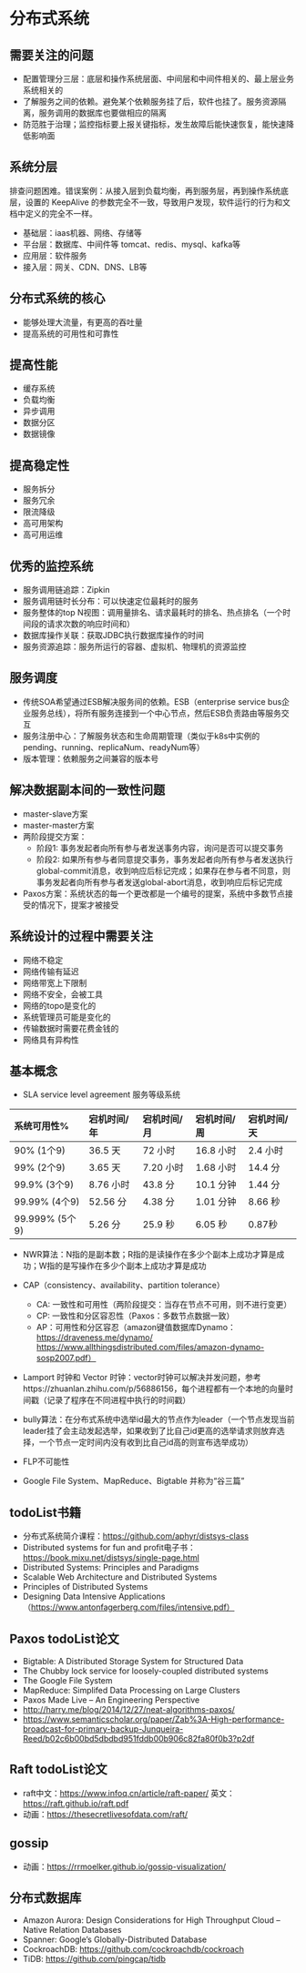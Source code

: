 # 分布式系统

## 需要关注的问题
- 配置管理分三层：底层和操作系统层面、中间层和中间件相关的、最上层业务系统相关的
- 了解服务之间的依赖。避免某个依赖服务挂了后，软件也挂了。服务资源隔离，服务调用的数据库也要做相应的隔离
- 防范胜于治理；监控指标要上报关键指标，发生故障后能快速恢复，能快速降低影响面

## 系统分层
排查问题困难。错误案例：从接入层到负载均衡，再到服务层，再到操作系统底层，设置的 KeepAlive 的参数完全不一致，导致用户发现，软件运行的行为和文档中定义的完全不一样。
- 基础层：iaas机器、网络、存储等
- 平台层：数据库、中间件等 tomcat、redis、mysql、kafka等
- 应用层：软件服务
- 接入层：网关、CDN、DNS、LB等

## 分布式系统的核心
- 能够处理大流量，有更高的吞吐量
- 提高系统的可用性和可靠性

## 提高性能
- 缓存系统
- 负载均衡
- 异步调用
- 数据分区
- 数据镜像

## 提高稳定性
- 服务拆分
- 服务冗余
- 限流降级
- 高可用架构
- 高可用运维

## 优秀的监控系统
- 服务调用链追踪：Zipkin
- 服务调用链时长分布：可以快速定位最耗时的服务
- 服务整体的top N视图：调用量排名、请求最耗时的排名、热点排名（一个时间段的请求次数的响应时间和）
- 数据库操作关联：获取JDBC执行数据库操作的时间
- 服务资源追踪：服务所运行的容器、虚拟机、物理机的资源监控


## 服务调度
- 传统SOA希望通过ESB解决服务间的依赖。ESB（enterprise service bus企业服务总线），将所有服务连接到一个中心节点，然后ESB负责路由等服务交互
- 服务注册中心：了解服务状态和生命周期管理（类似于k8s中实例的pending、running、replicaNum、readyNum等）
- 版本管理：依赖服务之间兼容的版本号

## 解决数据副本间的一致性问题
- master-slave方案
- master-master方案
- 两阶段提交方案：
  - 阶段1: 事务发起者向所有参与者发送事务内容，询问是否可以提交事务
  - 阶段2: 如果所有参与者同意提交事务，事务发起者向所有参与者发送执行global-commit消息，收到响应后标记完成；如果存在参与者不同意，则事务发起者向所有参与者发送global-abort消息，收到响应后标记完成
- Paxos方案：系统状态的每一个更改都是一个编号的提案，系统中多数节点接受的情况下，提案才被接受


## 系统设计的过程中需要关注
- 网络不稳定
- 网络传输有延迟
- 网络带宽上下限制
- 网络不安全，会被工具
- 网络的topo是变化的
- 系统管理员可能是变化的
- 传输数据时需要花费金钱的
- 网络具有异构性

## 基本概念
- SLA service level agreement 服务等级系统

| 系统可用性%    | 宕机时间/年 | 宕机时间/月 | 宕机时间/周 | 宕机时间/天 |
| :------------- | :---------- | :---------- | :---------- | :---------- |
| 90% (1个9)     | 36.5 天     | 72 小时     | 16.8 小时   | 2.4 小时    |
| 99% (2个9)     | 3.65 天     | 7.20 小时   | 1.68 小时   | 14.4 分     |
| 99.9% (3个9)   | 8.76 小时   | 43.8 分     | 10.1 分钟   | 1.44 分     |
| 99.99% (4个9)  | 52.56 分    | 4.38 分     | 1.01 分钟   | 8.66 秒     |
| 99.999% (5个9) | 5.26 分     | 25.9 秒     | 6.05 秒     | 0.87秒     |

- NWR算法：N指的是副本数；R指的是读操作在多少个副本上成功才算是成功；W指的是写操作在多少个副本上成功才算是成功
- CAP（consistency、availability、partition tolerance）
  - CA: 一致性和可用性（两阶段提交：当存在节点不可用，则不进行变更）
  - CP: 一致性和分区容忍性（Paxos：多数节点数据一致）
  - AP：可用性和分区容忍（amazon键值数据库Dynamo：https://draveness.me/dynamo/ https://www.allthingsdistributed.com/files/amazon-dynamo-sosp2007.pdf）

- Lamport 时钟和 Vector 时钟：vector时钟可以解决并发问题，参考https://zhuanlan.zhihu.com/p/56886156，每个进程都有一个本地的向量时间戳（记录了程序在不同进程中执行的时间戳）
- bully算法：在分布式系统中选举id最大的节点作为leader（一个节点发现当前leader挂了会主动发起选举，如果收到了比自己id更高的选举请求则放弃选择，一个节点一定时间内没有收到比自己id高的则宣布选举成功）
- FLP不可能性
-  Google File System、MapReduce、Bigtable 并称为“谷三篇”

## todoList书籍
- 分布式系统简介课程：https://github.com/aphyr/distsys-class
- Distributed systems for fun and profit电子书：https://book.mixu.net/distsys/single-page.html
- Distributed Systems: Principles and Paradigms
- Scalable Web Architecture and Distributed Systems
- Principles of Distributed Systems
- Designing Data Intensive Applications（https://www.antonfagerberg.com/files/intensive.pdf）

## Paxos todoList论文
- Bigtable: A Distributed Storage System for Structured Data
- The Chubby lock service for loosely-coupled distributed systems
- The Google File System
- MapReduce: Simplifed Data Processing on Large Clusters
- Paxos Made Live – An Engineering Perspective
- http://harry.me/blog/2014/12/27/neat-algorithms-paxos/
- https://www.semanticscholar.org/paper/Zab%3A-High-performance-broadcast-for-primary-backup-Junqueira-Reed/b02c6b00bd5dbdbd951fddb00b906c82fa80f0b3?p2df


## Raft todoList论文
- raft中文：https://www.infoq.cn/article/raft-paper/ 英文：https://raft.github.io/raft.pdf
- 动画：https://thesecretlivesofdata.com/raft/

## gossip
- 动画：https://rrmoelker.github.io/gossip-visualization/


## 分布式数据库
- Amazon Aurora: Design Considerations for High Throughput Cloud –Native Relation Databases
- Spanner: Google’s Globally-Distributed Database
- CockroachDB: https://github.com/cockroachdb/cockroach
- TiDB: https://github.com/pingcap/tidb